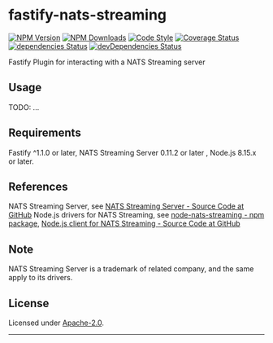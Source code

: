 # fastify-nats-streaming

  [![NPM Version](https://img.shields.io/npm/v/fastify-nats-streaming.svg?style=flat)](https://npmjs.org/package/fastify-nats-streaming/)
  [![NPM Downloads](https://img.shields.io/npm/dm/fastify-nats-streaming.svg?style=flat)](https://npmjs.org/package/fastify-nats-streaming/)
  [![Code Style](https://img.shields.io/badge/code%20style-standard-brightgreen.svg?style=flat)](http://standardjs.com/)
  [![Coverage Status](https://coveralls.io/repos/github/smartiniOnGitHub/fastify-nats-streaming/badge.svg?branch=master)](https://coveralls.io/github/smartiniOnGitHub/fastify-nats-streaming/?branch=master)
  [![dependencies Status](https://david-dm.org/smartiniOnGitHub/fastify-nats-streaming/status.svg)](https://david-dm.org/smartiniOnGitHub/fastify-nats-streaming)
  [![devDependencies Status](https://david-dm.org/smartiniOnGitHub/fastify-nats-streaming/dev-status.svg)](https://david-dm.org/smartiniOnGitHub/fastify-nats-streaming?type=dev)


Fastify Plugin for interacting with a NATS Streaming server


## Usage

TODO: ...


## Requirements

Fastify ^1.1.0 or later, NATS Streaming Server 0.11.2 or later , Node.js 8.15.x or later.


## References

NATS Streaming Server, see [NATS Streaming Server - Source Code at GitHub](https://github.com/nats-io/nats-streaming-server)
Node.js drivers for NATS Streaming, see [node-nats-streaming - npm package](https://www.npmjs.com/package/node-nats-streaming), [Node.js client for NATS Streaming - Source Code at GitHub](https://github.com/nats-io/node-nats-streaming)


## Note

NATS Streaming Server is a trademark of related company, and the same apply to its drivers.


## License

Licensed under [Apache-2.0](./LICENSE).

----
